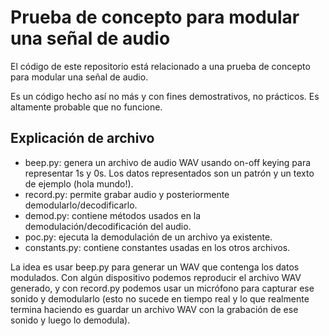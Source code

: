 # Prueba de concepto para modular una señal de audio

El código de este repositorio está relacionado a una prueba de concepto para
modular una señal de audio.

Es un código hecho así no más y con fines demostrativos, no prácticos. Es
altamente probable que no funcione.

## Explicación de archivo

- beep.py: genera un archivo de audio WAV usando on-off keying para representar
  1s y 0s. Los datos representados son un patrón y un texto de ejemplo (hola
  mundo!).
- record.py: permite grabar audio y posteriormente demodularlo/decodificarlo.
- demod.py: contiene métodos usados en la demodulación/decodificación del audio.
- poc.py: ejecuta la demodulación de un archivo ya existente.
- constants.py: contiene constantes usadas en los otros archivos.

La idea es usar beep.py para generar un WAV que contenga los datos modulados.
Con algún dispositivo podemos reproducir el archivo WAV generado, y con
record.py podemos usar un micrófono para capturar ese sonido y demodularlo (esto
no sucede en tiempo real y lo que realmente termina haciendo es guardar un
archivo WAV con la grabación de ese sonido y luego lo demodula).
